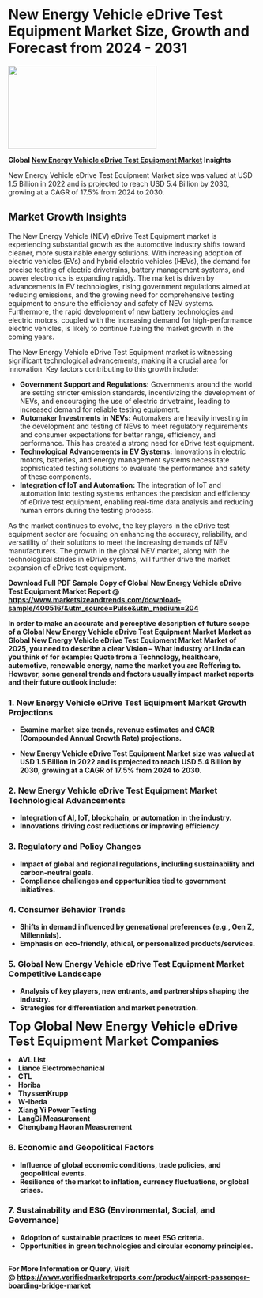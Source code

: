 <H1>New Energy Vehicle eDrive Test Equipment Market Size, Growth and Forecast from 2024 - 2031</H1><img class="aligncenter size-medium wp-image-584254" src="https://thirdeyenews.in/wp-content/uploads/2024/09/Global-Market-Research-300x168.jpeg" alt="" width="300" height="168" /><p><strong>Global&nbsp;<a href="https://www.marketsizeandtrends.com/download-sample/400516/&amp;utm_source=Pulse&amp;utm_medium=204">New Energy Vehicle eDrive Test Equipment Market</a> Insights</strong></p><p>New Energy Vehicle eDrive Test Equipment Market size was valued at USD 1.5 Billion in 2022 and is projected to reach USD 5.4 Billion by 2030, growing at a CAGR of 17.5% from 2024 to 2030.</p><p><h2>Market Growth Insights</h2> <p>The New Energy Vehicle (NEV) eDrive Test Equipment market is experiencing substantial growth as the automotive industry shifts toward cleaner, more sustainable energy solutions. With increasing adoption of electric vehicles (EVs) and hybrid electric vehicles (HEVs), the demand for precise testing of electric drivetrains, battery management systems, and power electronics is expanding rapidly. The market is driven by advancements in EV technologies, rising government regulations aimed at reducing emissions, and the growing need for comprehensive testing equipment to ensure the efficiency and safety of NEV systems. Furthermore, the rapid development of new battery technologies and electric motors, coupled with the increasing demand for high-performance electric vehicles, is likely to continue fueling the market growth in the coming years.</p> <p><strong></strong></p> <p>The New Energy Vehicle eDrive Test Equipment market is witnessing significant technological advancements, making it a crucial area for innovation. Key factors contributing to this growth include:</p> <ul> <li><strong>Government Support and Regulations:</strong> Governments around the world are setting stricter emission standards, incentivizing the development of NEVs, and encouraging the use of electric drivetrains, leading to increased demand for reliable testing equipment.</li> <li><strong>Automaker Investments in NEVs:</strong> Automakers are heavily investing in the development and testing of NEVs to meet regulatory requirements and consumer expectations for better range, efficiency, and performance. This has created a strong need for eDrive test equipment.</li> <li><strong>Technological Advancements in EV Systems:</strong> Innovations in electric motors, batteries, and energy management systems necessitate sophisticated testing solutions to evaluate the performance and safety of these components.</li> <li><strong>Integration of IoT and Automation:</strong> The integration of IoT and automation into testing systems enhances the precision and efficiency of eDrive test equipment, enabling real-time data analysis and reducing human errors during the testing process.</li> </ul> <p>As the market continues to evolve, the key players in the eDrive test equipment sector are focusing on enhancing the accuracy, reliability, and versatility of their solutions to meet the increasing demands of NEV manufacturers. The growth in the global NEV market, along with the technological strides in eDrive systems, will further drive the market expansion of eDrive test equipment.</p> <p><strong></p><p><span class=""><strong>Download Full PDF Sample Copy of Global New Energy Vehicle eDrive Test Equipment Market Report</strong> @ <a href="https://www.marketsizeandtrends.com/download-sample/400516/&amp;utm_source=Pulse&amp;utm_medium=204" target="_blank">https://www.marketsizeandtrends.com/download-sample/400516/&amp;utm_source=Pulse&amp;utm_medium=204</a></span></p><p>In order to make an accurate and perceptive description of future scope of a Global&nbsp;New Energy Vehicle eDrive Test Equipment Market Market as Global&nbsp;New Energy Vehicle eDrive Test Equipment Market Market of 2025, you need to describe a clear Vision &ndash; What Industry or Linda can you think of for example: Quote from a Technology, healthcare, automotive, renewable energy, name the market you are Reffering to. However, some general trends and factors usually impact market reports and their future outlook include:</p><h3>1.&nbsp;<strong>New Energy Vehicle eDrive Test Equipment Market Growth Projections</strong></h3><ul><li>Examine market size trends, revenue estimates and CAGR (Compounded Annual Growth Rate) projections.</li><li><p>New Energy Vehicle eDrive Test Equipment Market size was valued at USD 1.5 Billion in 2022 and is projected to reach USD 5.4 Billion by 2030, growing at a CAGR of 17.5% from 2024 to 2030.</p></li></ul><h3>2.&nbsp;<strong>New Energy Vehicle eDrive Test Equipment Market Technological Advancements</strong></h3><ul><li>Integration of AI, IoT, blockchain, or automation in the industry.</li><li>Innovations driving cost reductions or improving efficiency.</li></ul><h3>3.&nbsp;<strong>Regulatory and Policy Changes</strong></h3><ul><li>Impact of global and regional regulations, including sustainability and carbon-neutral goals.</li><li>Compliance challenges and opportunities tied to government initiatives.</li></ul><h3>4.&nbsp;<strong>Consumer Behavior Trends</strong></h3><ul><li>Shifts in demand influenced by generational preferences (e.g., Gen Z, Millennials).</li><li>Emphasis on eco-friendly, ethical, or personalized products/services.</li></ul><h3>5.&nbsp;<strong>Global New Energy Vehicle eDrive Test Equipment Market Competitive Landscape</strong></h3><ul><li>Analysis of key players, new entrants, and partnerships shaping the industry.</li><li>Strategies for differentiation and market penetration.</li></ul><p data-pm-slice="1 1 []"><span style="color: inherit; font-family: inherit; font-size: 25px;">Top Global New Energy Vehicle eDrive Test Equipment Market Companies</span></p><div class="" data-test-id=""><p><li>AVL List</li><li> Liance Electromechanical</li><li> CTL</li><li> Horiba</li><li> ThyssenKrupp</li><li> W-Ibeda</li><li> Xiang Yi Power Testing</li><li> LangDi Measurement</li><li> Chengbang Haoran Measurement</li></p></div><h3>6.&nbsp;<strong>Economic and Geopolitical Factors</strong></h3><ul><li>Influence of global economic conditions, trade policies, and geopolitical events.</li><li>Resilience of the market to inflation, currency fluctuations, or global crises.</li></ul><h3>7.&nbsp;<strong>Sustainability and ESG (Environmental, Social, and Governance)</strong></h3><ul><li>Adoption of sustainable practices to meet ESG criteria.</li><li>Opportunities in green technologies and circular economy principles.</li></ul><h2><strong style="font-size: 14px;">For More Information or Query, Visit @&nbsp;</strong><a style="background-color: #ffffff; font-size: 14px;" href="https://www.marketsizeandtrends.com/report/new-energy-vehicle-edrive-test-equipment-market/" target="_blank">https://www.verifiedmarketreports.com/product/airport-passenger-boarding-bridge-market</a></h2>
